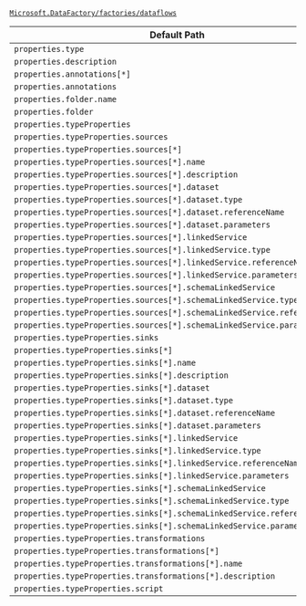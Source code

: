 [`Microsoft.DataFactory/factories/dataflows`](https://docs.microsoft.com/en-us/azure/templates/microsoft.datafactory/factories/dataflows)

| Default Path | Alias |
|---|---|
| `properties.type` | `Microsoft.DataFactory/factories/dataflows/type` |
| `properties.description` | `Microsoft.DataFactory/factories/dataflows/description` |
| `properties.annotations[*]` | `Microsoft.DataFactory/factories/dataflows/annotations[*]` |
| `properties.annotations` | `Microsoft.DataFactory/factories/dataflows/annotations` |
| `properties.folder.name` | `Microsoft.DataFactory/factories/dataflows/folder.name` |
| `properties.folder` | `Microsoft.DataFactory/factories/dataflows/folder` |
| `properties.typeProperties` | `Microsoft.DataFactory/factories/dataflows/MappingDataFlow.typeProperties` |
| `properties.typeProperties.sources` | `Microsoft.DataFactory/factories/dataflows/MappingDataFlow.typeProperties.sources` |
| `properties.typeProperties.sources[*]` | `Microsoft.DataFactory/factories/dataflows/MappingDataFlow.typeProperties.sources[*]` |
| `properties.typeProperties.sources[*].name` | `Microsoft.DataFactory/factories/dataflows/MappingDataFlow.typeProperties.sources[*].name` |
| `properties.typeProperties.sources[*].description` | `Microsoft.DataFactory/factories/dataflows/MappingDataFlow.typeProperties.sources[*].description` |
| `properties.typeProperties.sources[*].dataset` | `Microsoft.DataFactory/factories/dataflows/MappingDataFlow.typeProperties.sources[*].dataset` |
| `properties.typeProperties.sources[*].dataset.type` | `Microsoft.DataFactory/factories/dataflows/MappingDataFlow.typeProperties.sources[*].dataset.type` |
| `properties.typeProperties.sources[*].dataset.referenceName` | `Microsoft.DataFactory/factories/dataflows/MappingDataFlow.typeProperties.sources[*].dataset.referenceName` |
| `properties.typeProperties.sources[*].dataset.parameters` | `Microsoft.DataFactory/factories/dataflows/MappingDataFlow.typeProperties.sources[*].dataset.parameters` |
| `properties.typeProperties.sources[*].linkedService` | `Microsoft.DataFactory/factories/dataflows/MappingDataFlow.typeProperties.sources[*].linkedService` |
| `properties.typeProperties.sources[*].linkedService.type` | `Microsoft.DataFactory/factories/dataflows/MappingDataFlow.typeProperties.sources[*].linkedService.type` |
| `properties.typeProperties.sources[*].linkedService.referenceName` | `Microsoft.DataFactory/factories/dataflows/MappingDataFlow.typeProperties.sources[*].linkedService.referenceName` |
| `properties.typeProperties.sources[*].linkedService.parameters` | `Microsoft.DataFactory/factories/dataflows/MappingDataFlow.typeProperties.sources[*].linkedService.parameters` |
| `properties.typeProperties.sources[*].schemaLinkedService` | `Microsoft.DataFactory/factories/dataflows/MappingDataFlow.typeProperties.sources[*].schemaLinkedService` |
| `properties.typeProperties.sources[*].schemaLinkedService.type` | `Microsoft.DataFactory/factories/dataflows/MappingDataFlow.typeProperties.sources[*].schemaLinkedService.type` |
| `properties.typeProperties.sources[*].schemaLinkedService.referenceName` | `Microsoft.DataFactory/factories/dataflows/MappingDataFlow.typeProperties.sources[*].schemaLinkedService.referenceName` |
| `properties.typeProperties.sources[*].schemaLinkedService.parameters` | `Microsoft.DataFactory/factories/dataflows/MappingDataFlow.typeProperties.sources[*].schemaLinkedService.parameters` |
| `properties.typeProperties.sinks` | `Microsoft.DataFactory/factories/dataflows/MappingDataFlow.typeProperties.sinks` |
| `properties.typeProperties.sinks[*]` | `Microsoft.DataFactory/factories/dataflows/MappingDataFlow.typeProperties.sinks[*]` |
| `properties.typeProperties.sinks[*].name` | `Microsoft.DataFactory/factories/dataflows/MappingDataFlow.typeProperties.sinks[*].name` |
| `properties.typeProperties.sinks[*].description` | `Microsoft.DataFactory/factories/dataflows/MappingDataFlow.typeProperties.sinks[*].description` |
| `properties.typeProperties.sinks[*].dataset` | `Microsoft.DataFactory/factories/dataflows/MappingDataFlow.typeProperties.sinks[*].dataset` |
| `properties.typeProperties.sinks[*].dataset.type` | `Microsoft.DataFactory/factories/dataflows/MappingDataFlow.typeProperties.sinks[*].dataset.type` |
| `properties.typeProperties.sinks[*].dataset.referenceName` | `Microsoft.DataFactory/factories/dataflows/MappingDataFlow.typeProperties.sinks[*].dataset.referenceName` |
| `properties.typeProperties.sinks[*].dataset.parameters` | `Microsoft.DataFactory/factories/dataflows/MappingDataFlow.typeProperties.sinks[*].dataset.parameters` |
| `properties.typeProperties.sinks[*].linkedService` | `Microsoft.DataFactory/factories/dataflows/MappingDataFlow.typeProperties.sinks[*].linkedService` |
| `properties.typeProperties.sinks[*].linkedService.type` | `Microsoft.DataFactory/factories/dataflows/MappingDataFlow.typeProperties.sinks[*].linkedService.type` |
| `properties.typeProperties.sinks[*].linkedService.referenceName` | `Microsoft.DataFactory/factories/dataflows/MappingDataFlow.typeProperties.sinks[*].linkedService.referenceName` |
| `properties.typeProperties.sinks[*].linkedService.parameters` | `Microsoft.DataFactory/factories/dataflows/MappingDataFlow.typeProperties.sinks[*].linkedService.parameters` |
| `properties.typeProperties.sinks[*].schemaLinkedService` | `Microsoft.DataFactory/factories/dataflows/MappingDataFlow.typeProperties.sinks[*].schemaLinkedService` |
| `properties.typeProperties.sinks[*].schemaLinkedService.type` | `Microsoft.DataFactory/factories/dataflows/MappingDataFlow.typeProperties.sinks[*].schemaLinkedService.type` |
| `properties.typeProperties.sinks[*].schemaLinkedService.referenceName` | `Microsoft.DataFactory/factories/dataflows/MappingDataFlow.typeProperties.sinks[*].schemaLinkedService.referenceName` |
| `properties.typeProperties.sinks[*].schemaLinkedService.parameters` | `Microsoft.DataFactory/factories/dataflows/MappingDataFlow.typeProperties.sinks[*].schemaLinkedService.parameters` |
| `properties.typeProperties.transformations` | `Microsoft.DataFactory/factories/dataflows/MappingDataFlow.typeProperties.transformations` |
| `properties.typeProperties.transformations[*]` | `Microsoft.DataFactory/factories/dataflows/MappingDataFlow.typeProperties.transformations[*]` |
| `properties.typeProperties.transformations[*].name` | `Microsoft.DataFactory/factories/dataflows/MappingDataFlow.typeProperties.transformations[*].name` |
| `properties.typeProperties.transformations[*].description` | `Microsoft.DataFactory/factories/dataflows/MappingDataFlow.typeProperties.transformations[*].description` |
| `properties.typeProperties.script` | `Microsoft.DataFactory/factories/dataflows/MappingDataFlow.typeProperties.script` |

